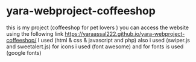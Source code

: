 # yara-webproject-coffeeshop
this is my project (coffeeshop for pet lovers ) you can access the website using the following link 
https://yaraassal222.github.io/yara-webproject-coffeeshop/
I used (html & css & javascript and php)  also i used (swiper.js and sweetalert.js) 
for icons i used (font awesome) and for fonts is used (google fonts)


